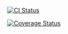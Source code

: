 
[![CI Status](https://github.com/brandoncate-personal/monitor-cli/actions?workflow=Tests)](https://github.com/brandoncate-personal/monitor-cli/actions?workflow=test)

[![Coverage Status](https://coveralls.io/repos/github/brandoncate-personal/monitor-cli/badge.svg?branch=main)](https://coveralls.io/github/brandoncate-personal/monitor-cli?branch=main)